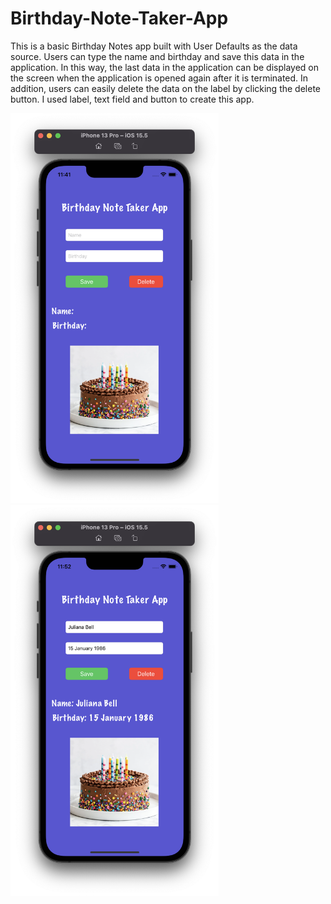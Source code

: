 # Birthday-Note-Taker-App
This is a basic Birthday Notes app built with User Defaults as the data source. Users can type the name and birthday and save this data in the application. In this way, the last data in the application can be displayed on the screen when the application is opened again after it is terminated. In addition, users can easily delete the data on the label by clicking the delete button. I used label, text field and button to create this app.
<p float="left">
<img width="333" src="/Udemy-Atil_Samancioglu/Projects/003-Birthday-Note-Taker-App/Screenshots/ss1.png">
<img width="333" src="/Udemy-Atil_Samancioglu/Projects/003-Birthday-Note-Taker-App/Screenshots/ss2.png">
</p>

